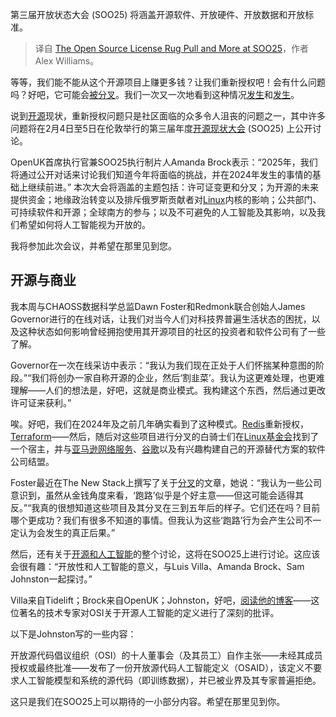 
<!--
title: SOO25的开源许可证跑路事件
cover: https://cdn.thenewstack.io/media/2025/01/99118982-dennis-mita-i1vxp-sp6lg-unsplash-soocon.jpg
-->

第三届开放状态大会 (SOO25) 将涵盖开源软件、开放硬件、开放数据和开放标准。

> 译自 [The Open Source License Rug Pull and More at SOO25](https://thenewstack.io/the-open-source-license-rug-pull-vent-get-your-fill-at-soo25/)，作者 Alex Williams。

等等，我们能不能从这个开源项目上赚更多钱？让我们重新授权吧！会有什么问题吗？好吧，它可能会[被分叉](https://thenewstack.io/linux-foundation-joins-opentf-to-fork-for-terraform-into-opentofu/)。我们一次又一次地看到这种情况[发生](https://thenewstack.io/valkey-is-a-different-kind-of-fork/)和[发生](https://thenewstack.io/meet-openbao-an-open-source-fork-of-hashicorp-vault/)。

说到[开源](https://thenewstack.io/open-source/)现状，重新授权问题只是社区面临的众多令人沮丧的问题之一，其中许多问题将在2月4日至5日在伦敦举行的第三届年度[开源现状大会](https://stateofopencon.com/) (SOO25) 上公开讨论。

OpenUK首席执行官兼SOO25执行制片人Amanda Brock表示：“2025年，我们将通过公开对话来讨论我们知道今年将面临的挑战，并在2024年发生的事情的基础上继续前进。”  本次大会将涵盖的主题包括：许可证变更和分叉；为开源的未来提供资金；地缘政治转变以及排斥俄罗斯贡献者对[Linux](https://thenewstack.io/introduction-to-linux-operating-system)内核的影响；公共部门、可持续软件和开源；全球南方的参与；以及不可避免的人工智能及其影响，以及我们希望如何将人工智能视为开放的。

我将参加此次会议，并希望在那里见到您。

## 开源与商业

我本周与CHAOSS数据科学总监Dawn Foster和Redmonk联合创始人James Governor进行的在线对话，让我们对当今人们对科技界普遍生活状态的困扰，以及这种状态如何影响曾经拥抱使用其开源项目的社区的投资者和软件公司有了一些了解。

Governor在一次在线采访中表示：“我认为我们现在正处于人们怀揣某种意图的阶段。”“我们将创办一家自称开源的企业，然后‘割韭菜’。我认为这更难处理，也更难理解——人们的想法是，好吧，这就是商业模式。我构建这个东西，然后通过更改许可证来获利。”

唉。好吧，我们在2024年及之前几年确实看到了这种模式。[Redis](https://thenewstack.io/navigating-the-path-from-redis-to-valkey/)重新授权，[Terraform](https://thenewstack.io/navigating-the-future-of-terraform-and-opentofu/)——然后，随后对这些项目进行分叉的白骑士们在[Linux基金会](https://training.linuxfoundation.org/training/course-catalog/?utm_content=inline+mention)找到了一个宿主，并与[亚马逊网络服务](https://aws.amazon.com/?utm_content=inline+mention)、[谷歌](https://cloud.google.com/?utm_content=inline+mention)以及有兴趣构建自己的开源替代方案的软件公司结盟。

Foster最近在The New Stack上撰写了关于[分叉](https://thenewstack.io/what-happens-to-relicensed-open-source-projects-and-their-forks/)的文章，她说：“我认为一些公司意识到，虽然从金钱角度来看，‘跑路’似乎是个好主意——但这可能会适得其反。”“我真的很想知道这些项目及其分叉在三到五年后的样子。它们还在吗？目前哪个更成功？我们有很多不知道的事情。但我认为这些‘跑路’行为会产生公司不一定认为会发生的真正后果。”

然后，还有关于[开源和人工智能](https://thenewstack.io/why-open-source-ai-has-no-meaning/)的整个讨论，这将在SOO25上进行讨论。这应该会很有趣：“开放性和人工智能的意义，与Luis Villa、Amanda Brock、Sam Johnston一起探讨。”

Villa来自Tidelift；Brock来自OpenUK；Johnston，好吧，[阅读他的博客](https://samjohnston.org/2024/11/09/so-you-want-to-write-about-the-open-source-ai-definition/)——这位著名的技术专家对OSI关于开源人工智能的定义进行了深刻的批评。

以下是Johnston写的一些内容：

开放源代码倡议组织（OSI）的十人董事会（及其员工）自作主张——未经其成员授权或最终批准——发布了一份开放源代码人工智能定义（OSAID），该定义不要求人工智能模型和系统的源代码（即训练数据），并已被业界及其专家普遍拒绝。

这只是我们在SOO25上可以期待的一小部分内容。希望在那里见到你。
